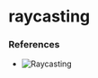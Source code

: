 # raycasting

### References

- ![Raycasting](https://pikuma.com/courses/raycasting-engine-tutorial-algorithm-javascript)
